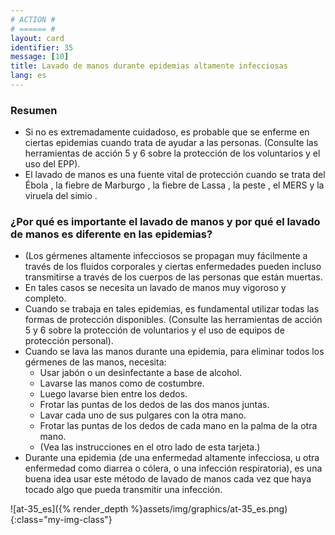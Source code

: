 ```yaml
---
# ACTION #
# ====== #
layout: card
identifier: 35
message: [10]
title: Lavado de manos durante epidemias altamente infecciosas
lang: es
---
```


### Resumen

- Si no es extremadamente cuidadoso, es probable que se enferme en ciertas epidemias cuando trata de ayudar a las personas. (Consulte las herramientas de acción 5<a class="crosslink" href="{% render_depth %}{% render_link action|5 %}"><i class="fas fa-external-link-alt" aria-hidden="true"></i></a> y 6<a class="crosslink" href="{% render_depth %}{% render_link action|6 %}"><i class="fas fa-external-link-alt" aria-hidden="true"></i></a> sobre la protección de los voluntarios y el uso del EPP).
- El lavado de manos es una fuente vital de protección cuando se trata del Ébola <a class="crosslink" href="{% render_depth %}{% render_link disease|17 %}"><i class="fas fa-external-link-alt" aria-hidden="true"></i></a>, la fiebre de Marburgo <a class="crosslink" href="{% render_depth %}{% render_link disease|19 %}"><i class="fas fa-external-link-alt" aria-hidden="true"></i></a>, la fiebre de Lassa <a class="crosslink" href="{% render_depth %}{% render_link disease|18 %}"><i class="fas fa-external-link-alt" aria-hidden="true"></i></a>, la peste <a class="crosslink" href="{% render_depth %}{% render_link disease|20 %}"><i class="fas fa-external-link-alt" aria-hidden="true"></i></a>, el MERS <a class="crosslink" href="{% render_depth %}{% render_link disease|24 %}"><i class="fas fa-external-link-alt" aria-hidden="true"></i></a> y la viruela del simio <a class="crosslink" href="{% render_depth %}{% render_link disease|25 %}"><i class="fas fa-external-link-alt" aria-hidden="true"></i></a>.

### ¿Por qué es importante el lavado de manos y por qué el lavado de manos es diferente en las epidemias?
- (Los gérmenes altamente infecciosos se propagan muy fácilmente a través de los fluidos corporales y ciertas enfermedades pueden incluso transmitirse a través de los cuerpos de las personas que están muertas.
- En tales casos se necesita un lavado de manos muy vigoroso y completo.
- Cuando se trabaja en tales epidemias, es fundamental utilizar todas las formas de protección disponibles. (Consulte las herramientas de acción 5<a class="crosslink" href="{% render_depth %}{% render_link action|5 %}"><i class="fas fa-external-link-alt" aria-hidden="true"></i></a> y 6<a class="crosslink" href="{% render_depth %}{% render_link action|6 %}"><i class="fas fa-external-link-alt" aria-hidden="true"></i></a> sobre la protección de voluntarios y el uso de equipos de protección personal).
- Cuando se lava las manos durante una epidemia, para eliminar todos los gérmenes de las manos, necesita:
    - Usar jabón o un desinfectante a base de alcohol.
    - Lavarse las manos como de costumbre.
    - Luego lavarse bien entre los dedos.
    - Frotar las puntas de los dedos de las dos manos juntas.
    - Lavar cada uno de sus pulgares con la otra mano.
    - Frotar las puntas de los dedos de cada mano en la palma de la otra mano.
    - (Vea las instrucciones en el otro lado de esta tarjeta.)
- Durante una epidemia (de una enfermedad altamente infecciosa, u otra enfermedad como diarrea o cólera, o una infección respiratoria), es una buena idea usar este método de lavado de manos cada vez que haya tocado algo que pueda transmitir una infección.

![at-35_es]({% render_depth %}assets/img/graphics/at-35_es.png){:class="my-img-class"}
